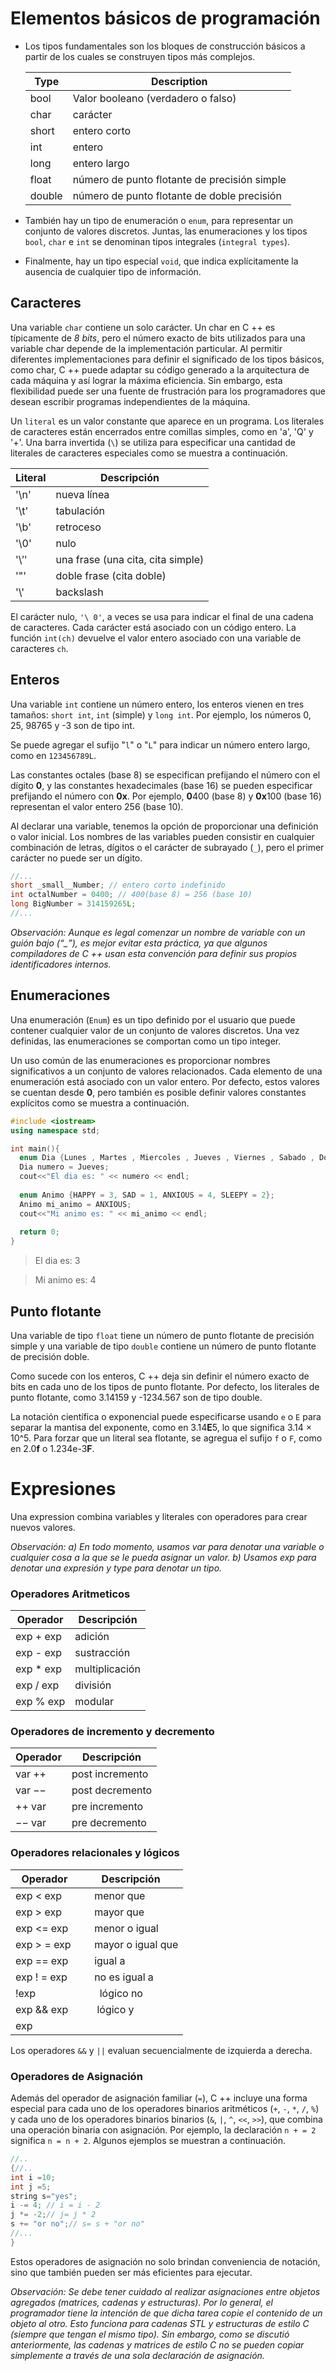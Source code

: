 # Elementos básicos de programación
- Los tipos fundamentales son los bloques de construcción básicos a partir de los cuales se construyen tipos más complejos.

  Type  | Description
  ------| -----------
	bool 	|	Valor booleano (verdadero o falso)
	char	|	carácter
	short |		entero corto
	int 	|	entero
	long 	|	entero largo
	float	|	número de punto flotante de precisión simple 
	double|	 	número de punto flotante de doble precisión
  
- También hay un tipo de enumeración o `enum`, para representar un conjunto de valores discretos. Juntas, las enumeraciones y los tipos `bool`, `char` e `int` se denominan tipos integrales (`integral types`). 
- Finalmente, hay un tipo especial `void`, que indica explícitamente la ausencia de cualquier tipo de información.

## Caracteres
Una variable `char` contiene un solo carácter. Un char en C ++ es típicamente de *8 bits*, pero el número exacto de bits utilizados para una variable char depende de la implementación particular. Al permitir diferentes implementaciones para definir el significado de los tipos básicos, como char, C ++ puede adaptar su código generado a la arquitectura de cada máquina y así lograr la máxima eficiencia. Sin embargo, esta flexibilidad puede ser una fuente de frustración para los programadores que desean escribir programas independientes de la máquina.

Un `literal` es un valor constante que aparece en un programa. Los literales de caracteres están encerrados entre comillas simples, como en 'a', 'Q' y '+'. Una barra invertida (`\`) se utiliza para especificar una cantidad de literales de caracteres especiales como se muestra a continuación.

Literal | Descripción
-----|------
'\n' |	nueva línea   			
'\t' |	tabulación
'\b' |	retroceso 			
'\0' |	nulo
'\’' |	una frase (una cita, cita simple)	
'\"' |	doble frase (cita doble)
'\\' |	backslash

El carácter nulo, `'\ 0'`, a veces se usa para indicar el final de una cadena de caracteres. Cada carácter está asociado con un código entero. La función `int(ch)` devuelve el valor entero asociado con una variable de caracteres `ch`.

## Enteros
Una variable `int` contiene un número entero, los enteros vienen en tres tamaños: `short int`, `int` (simple) y `long int`. Por ejemplo, los números 0, 25, 98765 y -3 son de tipo int. 

Se puede agregar el sufijo "`l`" o "`L`" para indicar un número entero largo, como en `123456789L`.

Las constantes octales (base 8) se especifican prefijando el número con el dígito **0**, y las constantes hexadecimales (base 16) se pueden especificar prefijando el número con **0x**. Por ejemplo,  **0**400 (base 8) y **0x**100 (base 16) representan el valor entero 256 (base 10).

Al declarar una variable, tenemos la opción de proporcionar una definición o valor inicial. Los nombres de las variables pueden consistir en cualquier combinación de letras, dígitos o el carácter de subrayado (`_`), pero el primer carácter no puede ser un dígito. 

```cpp
//...
short _small__Number; // entero corto indefinido
int octalNumber = 0400; // 400(base 8) = 256 (base 10)
long BigNumber = 314159265L;
//...
```
*Observación: Aunque es legal comenzar un nombre de variable con un guión bajo (“_”), es mejor evitar esta práctica, ya que algunos compiladores de C ++ usan esta convención para definir sus propios identificadores internos.*

## Enumeraciones

Una enumeración (`Enum`) es un tipo definido por el usuario que puede contener cualquier valor de un conjunto de valores discretos. Una vez definidas, las enumeraciones se comportan como un tipo integer.

Un uso común de las enumeraciones es proporcionar nombres significativos a un conjunto de valores relacionados. Cada elemento de una enumeración está asociado con un valor entero. Por defecto, estos valores se cuentan desde **0**, pero también es posible definir valores constantes explícitos como se muestra a continuación.

```cpp
#include <iostream> 
using namespace std;

int main(){
  enum Dia {Lunes , Martes , Miercoles , Jueves , Viernes , Sabado , Domingo};  
  Dia numero = Jueves;
  cout<<"El dia es: " << numero << endl;
  
  enum Animo {HAPPY = 3, SAD = 1, ANXIOUS = 4, SLEEPY = 2};
  Animo mi_animo = ANXIOUS;
  cout<<"Mi animo es: " << mi_animo << endl;
  
  return 0;
}
```
> El dia es: 3

> Mi animo es: 4


## Punto flotante

Una variable de tipo `float` tiene un número de punto flotante de precisión simple y una variable de tipo `double` contiene un número de punto flotante de precisión doble. 

Como sucede con los enteros, C ++ deja sin definir el número exacto de bits en cada uno de los tipos de punto flotante. Por defecto, los literales de punto flotante, como 3.14159 y -1234.567 son de tipo double.

La notación científica o exponencial puede especificarse usando `e` o `E` para separar la mantisa del exponente, como en 3.14**E**5, lo que significa 3.14 × 10^5. Para forzar que un literal sea flotante, se agregua el sufijo `f` o `F`, como en 2.0**f** o 1.234e-3**F**.



# Expresiones

Una expression combina variables y literales con operadores para crear nuevos valores.

*Observación: 
 a) En todo momento, usamos var para denotar una variable o cualquier cosa a la que se le pueda asignar un valor. 
 b) Usamos exp para denotar una expresión y type para denotar un tipo.*

### Operadores Aritmeticos

Operador  | Descripción
----------|-----------
exp + exp |  adición
exp - exp |   sustracción
exp * exp |  multiplicación
exp / exp |  división
exp % exp |  modular

### Operadores de incremento y decremento

Operador  | Descripción
----------|-----------
var ++ |		post incremento
var −− 	|	post decremento
++ var 	|	pre incremento
−− var 	|	pre decremento

### Operadores relacionales y lógicos	

Operador  | Descripción
----------|-----------
exp < exp   |    menor que
exp > exp   |    mayor que
exp <= exp  |    menor o igual
exp > = exp |    mayor o igual que
exp == exp  |    igual a
exp ! = exp |    no es igual a
!exp       |    	 lógico no
exp && exp  |   	 lógico y 
exp || exp  |   	 lógico o

Los operadores `&&` y `||` evaluan secuencialmente de izquierda a derecha.

### Operadores de Asignación

Además del operador de asignación familiar (`=`), C ++ incluye una forma especial para cada uno de los operadores binarios aritméticos (`+`, `-`, `*`, `/`, `%`) y cada uno de los operadores binarios binarios (`&`, `|`, `^`, `<<`, `>>`), que combina una operación binaria con asignación. Por ejemplo, la declaración `n + = 2` significa `n = n + 2`. Algunos ejemplos se muestran a continuación.
```cpp
//..
{//..
int i =10;
int j =5;
string s="yes";
i -= 4; // i = i - 2
j *= -2;// j= j * 2
s += "or no";// s= s + "or no"  
//...
}
```
Estos operadores de asignación no solo brindan conveniencia de notación, sino que también pueden ser más eficientes para ejecutar. 

*Observación: Se debe tener cuidado al realizar asignaciones entre objetos agregados (matrices, cadenas y estructuras). Por lo general, el programador tiene la intención de que dicha tarea copie el contenido de un objeto al otro. Esto funciona para cadenas STL y estructuras de estilo C (siempre que tengan el mismo tipo). Sin embargo, como se discutió anteriormente, las cadenas y matrices de estilo C no se pueden copiar simplemente a través de una sola declaración de asignación.*
